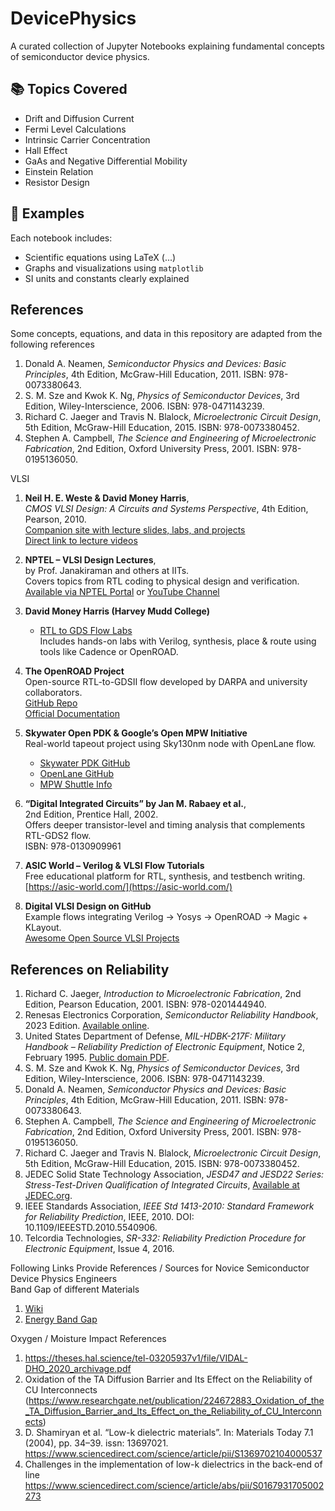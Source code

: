 # DevicePhysics

A curated collection of Jupyter Notebooks explaining fundamental concepts of semiconductor device physics.

## 📚 Topics Covered

- Drift and Diffusion Current
- Fermi Level Calculations
- Intrinsic Carrier Concentration
- Hall Effect
- GaAs and Negative Differential Mobility
- Einstein Relation
- Resistor Design

## 🧪 Examples

Each notebook includes:
- Scientific equations using LaTeX ($...$)
- Graphs and visualizations using `matplotlib`
- SI units and constants clearly explained

## References

Some concepts, equations, and data in this repository are adapted from the following references

1. Donald A. Neamen, *Semiconductor Physics and Devices: Basic Principles*, 4th Edition, McGraw-Hill Education, 2011. ISBN: 978-0073380643.
2. S. M. Sze and Kwok K. Ng, *Physics of Semiconductor Devices*, 3rd Edition, Wiley-Interscience, 2006. ISBN: 978-0471143239.
3. Richard C. Jaeger and Travis N. Blalock, *Microelectronic Circuit Design*, 5th Edition, McGraw-Hill Education, 2015. ISBN: 978-0073380452.
4. Stephen A. Campbell, *The Science and Engineering of Microelectronic Fabrication*, 2nd Edition, Oxford University Press, 2001. ISBN: 978-0195136050.


VLSI 
1. **Neil H. E. Weste & David Money Harris**,  
   *CMOS VLSI Design: A Circuits and Systems Perspective*, 4th Edition, Pearson, 2010.  
   [Companion site with lecture slides, labs, and projects](https://pages.hmc.edu/harris/cmosvlsi/4e/index.html)  
   [Direct link to lecture videos](https://pages.hmc.edu/harris/cmosvlsi/4e/lect/index.html)

2. **NPTEL – VLSI Design Lectures**,  
   by Prof. Janakiraman and others at IITs.  
   Covers topics from RTL coding to physical design and verification.  
   [Available via NPTEL Portal](https://nptel.ac.in/courses/117101058) or [YouTube Channel](https://www.youtube.com/c/nptelhrd/playlists)

3. **David Money Harris (Harvey Mudd College)**  
   - [RTL to GDS Flow Labs](https://pages.hmc.edu/harris/class/e155/index.html)  
   Includes hands-on labs with Verilog, synthesis, place & route using tools like Cadence or OpenROAD.

4. **The OpenROAD Project**  
   Open-source RTL-to-GDSII flow developed by DARPA and university collaborators.  
   [GitHub Repo](https://github.com/The-OpenROAD-Project/OpenROAD)  
   [Official Documentation](https://openroad.readthedocs.io/)

5. **Skywater Open PDK & Google’s Open MPW Initiative**  
   Real-world tapeout project using Sky130nm node with OpenLane flow.  
   - [Skywater PDK GitHub](https://github.com/google/skywater-pdk)  
   - [OpenLane GitHub](https://github.com/The-OpenROAD-Project/OpenLane)  
   - [MPW Shuttle Info](https://efabless.com/open_shuttle_program)

6. **“Digital Integrated Circuits” by Jan M. Rabaey et al.**,  
   2nd Edition, Prentice Hall, 2002.  
   Offers deeper transistor-level and timing analysis that complements RTL-GDS2 flow.  
   ISBN: 978-0130909961

7. **ASIC World – Verilog & VLSI Flow Tutorials**  
   Free educational platform for RTL, synthesis, and testbench writing.  
   [https://asic-world.com/](https://asic-world.com/)

8. **Digital VLSI Design on GitHub**  
   Example flows integrating Verilog → Yosys → OpenROAD → Magic + KLayout.  
   [Awesome Open Source VLSI Projects](https://github.com/drom/awesome-open-source-vlsi)



## References on Reliability 

1. Richard C. Jaeger, *Introduction to Microelectronic Fabrication*, 2nd Edition, Pearson Education, 2001. ISBN: 978-0201444940.
2. Renesas Electronics Corporation, *Semiconductor Reliability Handbook*, 2023 Edition. [Available online](https://www.renesas.com/document/mah/semiconductor-device-reliability-handbook).
3. United States Department of Defense, *MIL-HDBK-217F: Military Handbook – Reliability Prediction of Electronic Equipment*, Notice 2, February 1995. [Public domain PDF](https://quicksearch.dla.mil/).
4. S. M. Sze and Kwok K. Ng, *Physics of Semiconductor Devices*, 3rd Edition, Wiley-Interscience, 2006. ISBN: 978-0471143239.
5. Donald A. Neamen, *Semiconductor Physics and Devices: Basic Principles*, 4th Edition, McGraw-Hill Education, 2011. ISBN: 978-0073380643.
6. Stephen A. Campbell, *The Science and Engineering of Microelectronic Fabrication*, 2nd Edition, Oxford University Press, 2001. ISBN: 978-0195136050.
7. Richard C. Jaeger and Travis N. Blalock, *Microelectronic Circuit Design*, 5th Edition, McGraw-Hill Education, 2015. ISBN: 978-0073380452.
8. JEDEC Solid State Technology Association, *JESD47 and JESD22 Series: Stress-Test-Driven Qualification of Integrated Circuits*, [Available at JEDEC.org](https://www.jedec.org).
9. IEEE Standards Association, *IEEE Std 1413-2010: Standard Framework for Reliability Prediction*, IEEE, 2010. DOI: 10.1109/IEEESTD.2010.5540906.
10. Telcordia Technologies, *SR-332: Reliability Prediction Procedure for Electronic Equipment*, Issue 4, 2016.




Following Links Provide References / Sources for Novice Semiconductor Device Physics Engineers   
Band Gap of different Materials 
1. [Wiki](https://en.wikipedia.org/wiki/List_of_semiconductor_materials) 
2. [Energy Band Gap](https://psec.uchicago.edu/library/photocathodes/Compilation_of_Energy_Band_Gaps_in_Elemental_and_Binary_Compound.pdf) 

Oxygen / Moisture Impact References 
1. https://theses.hal.science/tel-03205937v1/file/VIDAL-DHO_2020_archivage.pdf 
2. Oxidation of the TA Diffusion Barrier and Its Effect on the Reliability of CU Interconnects (https://www.researchgate.net/publication/224672883_Oxidation_of_the_TA_Diffusion_Barrier_and_Its_Effect_on_the_Reliability_of_CU_Interconnects)
3. D. Shamiryan et al. “Low-k dielectric materials”. In: Materials Today 7.1 (2004), pp. 34–39. issn: 13697021. https://www.sciencedirect.com/science/article/pii/S1369702104000537 
4. Challenges in the implementation of low-k dielectrics in the back-end of line https://www.sciencedirect.com/science/article/abs/pii/S0167931705002273 
